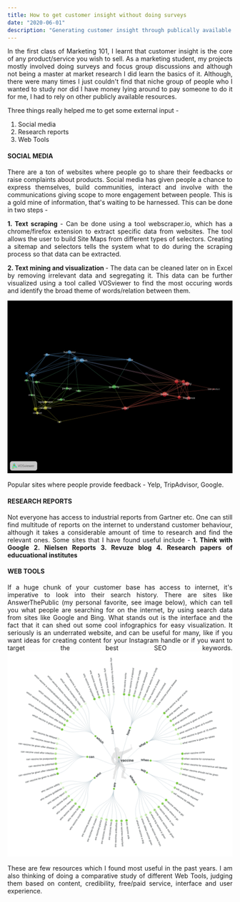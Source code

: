 ```yaml
---
title: How to get customer insight without doing surveys
date: "2020-06-01"
description: "Generating customer insight through publically available resources & tools"
---
```

<div style="text-align: justify"> 
In the first class of Marketing 101, I learnt that customer insight is the core of any product/service you wish to sell. As a marketing student, my projects mostly involved doing surveys and focus group discussions and although not being a master at market research I did learn the basics of it. Although, there were many times I just couldn't find that niche group of people who I wanted to study nor did I have money lying around to pay someone to do it for me, I had to rely on other publicly available resources.

Three things really helped me to get some external input - 
1. Social media 
2. Research reports
3. Web Tools

#### SOCIAL MEDIA

There are a ton of websites where people go to share their feedbacks or raise complaints about products. Social media has given people a chance to express themselves, build communities, interact and involve with the communications giving scope to more engagement between people. This is a gold mine of information, that's waiting to be harnessed. This can be done in two steps - 

<strong> 1. Text scraping </strong> - Can be done using a tool webscraper.io, which has a chrome/firefox extension to extract specific data from websites. The tool allows the user to build Site Maps from different types of selectors. Creating a sitemap and selectors tells the system what to do during the scraping process so that data can be extracted.

<strong> 2. Text mining and visualization </strong> - The data can be cleaned later on in Excel by removing irrelevant data and segregating it. This data can be further visualized using a tool called VOSviewer to find the most occuring words and identify the broad theme of words/relation between them.

![VOSviewer Visualization](./1.png)

Popular sites where people provide feedback - Yelp, TripAdvisor, Google.

#### RESEARCH REPORTS

Not everyone has access to industrial reports from Gartner etc. One can still find multitude of reports on the internet to understand customer behaviour, although it takes a considerable amount of time to research and find the relevant ones.
Some sites that I have found useful include - 
<strong> 1. Think with Google </strong>
<strong> 2. Nielsen Reports </strong>
<strong> 3. Revuze blog </strong>
<strong> 4. Research papers of educuational institutes </strong>
	

#### WEB TOOLS

If a huge chunk of your customer base has access to internet, it's imperative to look into their search history. There are sites like AnswerThePublic (my personal favorite, see image below), which can tell you what people are searching for on the internet, by using search data from sites like Google and Bing. What stands out is the interface and the fact that it can shed out some cool infographics for easy visualization. It seriously is an underrated website, and can be useful for many, like if you want ideas for creating content for your Instagram handle or if you want to target the best SEO keywords. 
![Answer The Public](./2.png)

These are few resources which I found most useful in the past years. I am also thinking of doing a comparative study of different Web Tools, judging them based on content, credibility, free/paid service, interface and user experience.
</div>